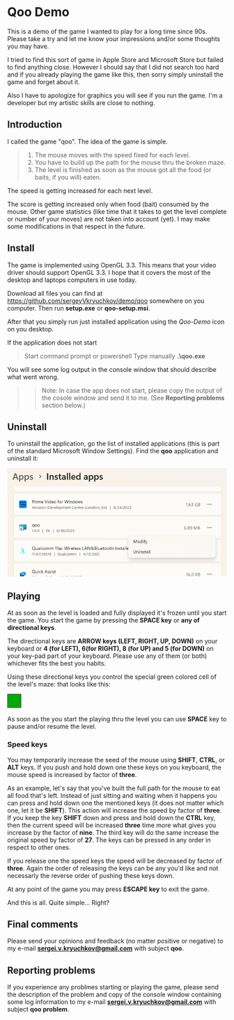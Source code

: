 
# Qoo Demo

This is a demo of the game I wanted to play for a long time since 90s.
Please take a try and let me know your impressions and/or some thoughts you may have.

I tried to find this sort of game in Apple Store and Microsoft Store but failed to find anything close.
However I should say that I did not search too hard and if you already playing the game like this,
then sorry simply uninstall the game and forget about it.

Also I have to apologize for graphics you will see if you run the game. I'm a developer but my artistic skills
are close to nothing.


## Introduction

I called the game "qoo". The idea of the game is simple.

> 1. The mouse moves with the speed fixed for each level.
> 2. You have to build up the path for the mouse thru the broken maze.
> 3. The level is finished as soon as the mouse got all the food (or baits, if you will) eaten.

The speed is getting increased for each next level.

The score is getting increased only when food (bait) consumed by the mouse. Other game statistics (like time that it takes
to get the level complete or number of your moves) are not taken into account (yet). I may make some modifications
in that respect in the future.


## Install

The game is implemented using OpenGL 3.3. This means that your video driver should support OpenGL 3.3.
I hope that it covers the most of the desktop and laptops computers in use today.

Download all files you can find at https://github.com/sergeyVkryuchkov/demo/qoo somewhere on you computer.
Then run **setup.exe** or **qoo-setup.msi**.

After that you simply run just installed application using the *Qoo-Demo* icon on you desktop.

If the application does not start

> Start command prompt or powershell
> Type manually **.\qoo.exe**

You will see some log output in the console window that should describe what went wrong.

>> Note: In case the app does not start, please copy the output of the cosole window and send it to me.
(See **Reporting problems** section below.)


## Uninstall

To uninstall the application, go the list of installed applications
(this is part of the standard Microsoft Window Settings). Find the **qoo** application and uninstall it:

![Uninstall](uninstall.png)


## Playing

At as soon as the level is loaded and fully displayed it's frozen until you start the game.
You start the game by pressing the **SPACE key** or **any of directional keys**.

The directional keys are **ARROW keys (LEFT, RIGHT, UP, DOWN)** on your keyboard or **4 (for LEFT), 6(for RIGHT),
8 (for UP) and 5 (for DOWN)** on your key-pad part of your keyboard. Please use any of them (or both) whichever fits
the best you habits.

Using these directional keys you control the special green colored cell of the level's maze: that looks like this:

![Moving](moving.png)

As soon as the you start the playing thru the level you can use **SPACE** key to pause and/or resume the level.

### Speed keys

You may temporarily increase the seed of the mouse using **SHIFT**, **CTRL**, or **ALT** keys.
If you push and hold down one these keys on you keyboard, the mouse speed is increased by factor of **three**.

As an example, let's say that you've built the full path for the mouse to eat all food that's left.
Instead of just sitting and waiting when it happens you can press and hold down one the mentioned keys
(it does not matter which one, let it be **SHIFT**). This action will increase the speed by factor of **three**.
If you keep the key **SHIFT** down and press and hold down the **CTRL** key, then the current speed will be increased
**three** time more what gives you increase by the factor of **nine**. The third key will do the same increase the
original speed by factor of **27**. The keys can be pressed in any order in respect to other ones.

If you release one the speed keys the speed will be decreased by factor of **three**. Again the order of
releasing the keys can be any you'd like and not necessarly the reverse order of pushing these keys down.


At any point of the game you may press **ESCAPE key** to exit the game.

And this is all. Quite simple... Right?


## Final comments

Please send your opinions and feedback (no matter positive or negative) to
my e-mail **sergei.v.kryuchkov@gmail.com** with subject **qoo**.


## Reporting problems

If you experience any problmes starting or playing the game, please
send the description of the problem and copy of the console window containing some log information to
my e-mail **sergei.v.kryuchkov@gmail.com** with subject **qoo problem**.


